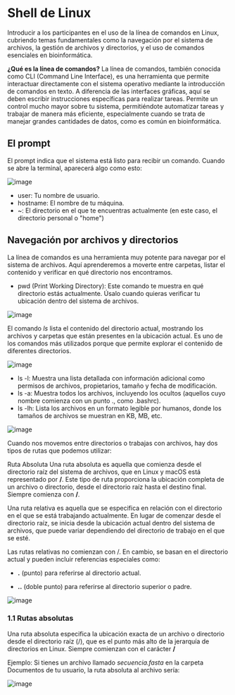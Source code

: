 # Shell de Linux

Introducir a los participantes en el uso de la línea de comandos en Linux, cubriendo temas fundamentales como la navegación
por el sistema de archivos, la gestión de archivos y directorios, y el uso de comandos esenciales en bioinformática. 

**¿Qué es la línea de comandos?**
La línea de comandos, también conocida como CLI (Command Line Interface), es una herramienta que permite interactuar directamente
con el sistema operativo mediante la introducción de comandos en texto. A diferencia de las interfaces gráficas, aquí se deben
escribir instrucciones específicas para realizar tareas. Permite un control mucho mayor sobre tu sistema, permitiéndote automatizar
tareas y trabajar de manera más eficiente, especialmente cuando se trata de manejar grandes cantidades de datos,
como es común en bioinformática.



## El prompt

El prompt indica que el sistema está listo para recibir un comando. Cuando se abre la terminal, aparecerá algo como esto:

![image](https://github.com/user-attachments/assets/f39bb81b-8eaa-4c2b-b0ee-1552993827da)

+ user: Tu nombre de usuario.
+ hostname: El nombre de tu máquina.
+ ~: El directorio en el que te encuentras actualmente (en este caso, el directorio personal o "home")


## Navegación por archivos y directorios

La línea de comandos es una herramienta muy potente para navegar por el sistema de archivos. Aquí aprenderemos a moverte entre carpetas, 
listar el contenido y verificar en qué directorio nos encontramos.



+ pwd (Print Working Directory): Este comando te muestra en qué directorio estás actualmente. Úsalo cuando quieras verificar tu ubicación dentro del sistema de archivos.

![image](https://github.com/user-attachments/assets/13b9e8c4-4430-458c-87a8-c21a19fcae9d)


El comando _ls_ lista el contenido del directorio actual, mostrando los archivos y carpetas que están presentes en la ubicación actual. 
Es uno de los comandos más utilizados porque que permite explorar el contenido de diferentes directorios.


![image](https://github.com/user-attachments/assets/883d913a-1ae2-42ee-b9b7-7be0bf62f3dc)

+ ls -l: Muestra una lista detallada con información adicional como permisos de archivos, propietarios, tamaño y fecha de modificación.
+ ls -a: Muestra todos los archivos, incluyendo los ocultos (aquellos cuyo nombre comienza con un punto ., como .bashrc).
+ ls -lh: Lista los archivos en un formato legible por humanos, donde los tamaños de archivos se muestran en KB, MB, etc.

![image](https://github.com/user-attachments/assets/26d4b82c-9344-4068-9179-dd63eea3d819)



Cuando nos movemos entre directorios o trabajas con archivos, hay dos tipos de rutas que podemos utilizar:

Ruta Absoluta
Una ruta absoluta es aquella que comienza desde el directorio raíz del sistema de archivos, que en Linux y macOS está representado por **/**. 
Este tipo de ruta proporciona la ubicación completa de un archivo o directorio, desde el directorio raíz hasta el destino final. Siempre comienza con **/**.

Una ruta relativa es aquella que se especifica en relación con el directorio en el que se está trabajando actualmente. En lugar de comenzar desde el directorio raíz, se inicia desde la ubicación actual dentro del sistema de archivos, que puede variar dependiendo del directorio de trabajo en el que se esté.

Las rutas relativas no comienzan con /. En cambio, se basan en el directorio actual y pueden incluir referencias especiales como:

+ **.** (punto) para referirse al directorio actual.

+ **..** (doble punto) para referirse al directorio superior o padre.

![image](https://github.com/user-attachments/assets/8168461d-1d94-497d-8012-e80c70a3dc2a)























### 1.1 Rutas absolutas

Una ruta absoluta especifica la ubicación exacta de un archivo o directorio desde el directorio raíz (/), 
que es el punto más alto de la jerarquía de directorios en Linux. Siempre comienzan con el carácter **/**

Ejemplo: Si tienes un archivo llamado _secuencia.fasta_ en la carpeta Documentos de tu usuario, la ruta absoluta al archivo sería:






![image](https://github.com/user-attachments/assets/c65f89ab-3b35-4acb-8c92-abbb6f39ca0a)
